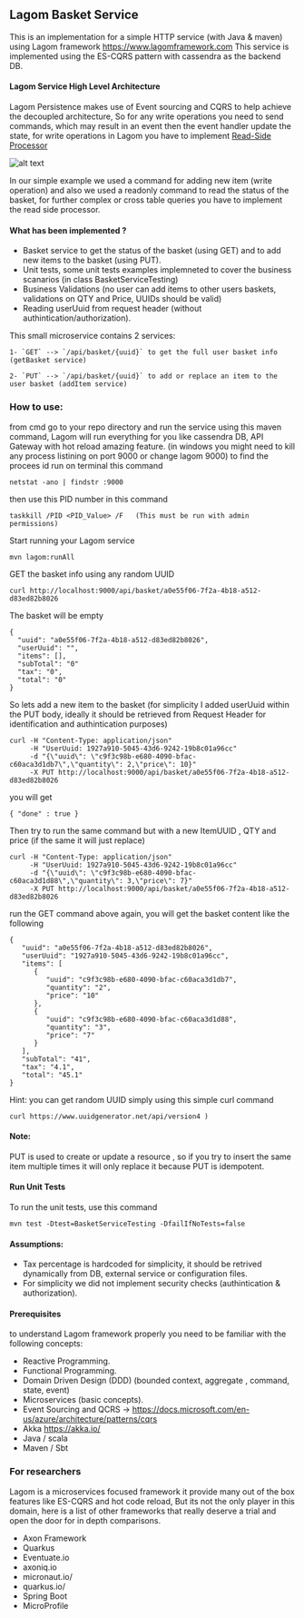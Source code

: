 ## Lagom Basket Service

This is an implementation for a simple HTTP service (with Java & maven) using Lagom framework https://www.lagomframework.com
This service is implemented using the ES-CQRS pattern with cassendra as the backend DB.

#### Lagom Service High Level Architecture
Lagom Persistence makes use of Event sourcing and CQRS to help achieve the decoupled architecture, So for any write operations you need to send commands, which may result in an event then the event handler update the state, for write operations in Lagom you have to implement [Read-Side Processor](https://blog.knoldus.com/persistent-read-side-lagom/)

![alt text](https://divyadua25.files.wordpress.com/2018/06/cqrss.png?resize=744%2C520)

In our simple example we used a command for adding new item (write operation) and also we used a readonly command to read the status of the basket, for further complex or cross table queries you have to implement the read side processor.

#### What has been implemented ?
* Basket service to get the status of the basket (using GET) and to add new items to the basket (using PUT).
* Unit tests, some unit tests examples implemneted to cover the business scanarios (in class BasketServiceTesting)
* Business Validations (no user can add items to other users baskets, validations on QTY and Price, UUIDs should be valid)
* Reading userUuid from request header (without authintication/authorization).

This small microservice contains 2 services:
```
1- `GET` --> `/api/basket/{uuid}` to get the full user basket info (getBasket service)
```
```
2- `PUT` --> `/api/basket/{uuid}` to add or replace an item to the user basket (addItem service)
```

### How to use:

from cmd go to your repo directory and run the service using this maven command, Lagom will run everything for you like cassendra DB, API Gateway with hot reload amazing feature.
(in windows you might need to kill any process listining on port 9000 or change lagom 9000)
to find the procees id run on terminal this command   
```
netstat -ano | findstr :9000
```
then use this PID number in this command  
```
taskkill /PID <PID_Value> /F   (This must be run with admin permissions)
```

Start running your Lagom service
```
mvn lagom:runAll
```

GET the basket info using any random UUID 
```
curl http://localhost:9000/api/basket/a0e55f06-7f2a-4b18-a512-d83ed82b8026
```

The basket will be empty
```
{
  "uuid": "a0e55f06-7f2a-4b18-a512-d83ed82b8026",
  "userUuid": "",
  "items": [],
  "subTotal": "0"
  "tax": "0",
  "total": "0"
}
```
So lets add a new item to the basket (for simplicity I added userUuid within the PUT body, ideally it should be retrieved from Request Header for identification and authintication purposes)
```
curl -H "Content-Type: application/json" 
     -H "UserUuid: 1927a910-5045-43d6-9242-19b8c01a96cc"
     -d "{\"uuid\": \"c9f3c98b-e680-4090-bfac-c60aca3d1db7\",\"quantity\": 2,\"price\": 10}"      
     -X PUT http://localhost:9000/api/basket/a0e55f06-7f2a-4b18-a512-d83ed82b8026
```
you will get
```
{ "done" : true }
```
Then try to run the same command but with a new ItemUUID , QTY and price (if the same it will just replace)
```
curl -H "Content-Type: application/json" 
     -H "UserUuid: 1927a910-5045-43d6-9242-19b8c01a96cc"
     -d "{\"uuid\": \"c9f3c98b-e680-4090-bfac-c60aca3d1d88\",\"quantity\": 3,\"price\": 7}"      
     -X PUT http://localhost:9000/api/basket/a0e55f06-7f2a-4b18-a512-d83ed82b8026
```
run the GET command above again, you will get the basket content like the following

```
{
   "uuid": "a0e55f06-7f2a-4b18-a512-d83ed82b8026",
   "userUuid": "1927a910-5045-43d6-9242-19b8c01a96cc",
   "items": [
      {
         "uuid": "c9f3c98b-e680-4090-bfac-c60aca3d1db7",
         "quantity": "2",
         "price": "10"
      },
      {
         "uuid": "c9f3c98b-e680-4090-bfac-c60aca3d1d88",
         "quantity": "3",
         "price": "7"
      }
   ],
   "subTotal": "41",
   "tax": "4.1",
   "total": "45.1"
}
```

Hint: you can get random UUID simply using this simple curl command
```
curl https://www.uuidgenerator.net/api/version4	)
```

#### Note:
PUT is used to create or update a resource , so if you try to insert the same item multiple times it will only replace it because PUT is idempotent.

#### Run Unit Tests
To run the unit tests, use this command
```
mvn test -Dtest=BasketServiceTesting -DfailIfNoTests=false
```

#### Assumptions:
- Tax percentage is hardcoded for simplicity, it should be retrived dynamically from DB, external service or configuration files.
- For simplicity we did not implement security checks (authintication & authorization).

#### Prerequisites
to understand Lagom framework properly you need to be familiar with the following concepts:
- Reactive Programming.
- Functional Programming.
- Domain Driven Design (DDD) (bounded context, aggregate , command, state, event)
- Microservices (basic concepts).
- Event Sourcing and QCRS -> https://docs.microsoft.com/en-us/azure/architecture/patterns/cqrs
- Akka https://akka.io/
- Java / scala
- Maven / Sbt

### For researchers
Lagom is a microservices focused framework it provide many out of the box features like ES-CQRS and hot code reload, 
But its not the only player in this domain, here is a list of other frameworks that really deserve a trial and open the door for in depth comparisons.

* Axon Framework
* Quarkus
* Eventuate.io
* axoniq.io
* micronaut.io/
* quarkus.io/
* Spring Boot
* MicroProfile




